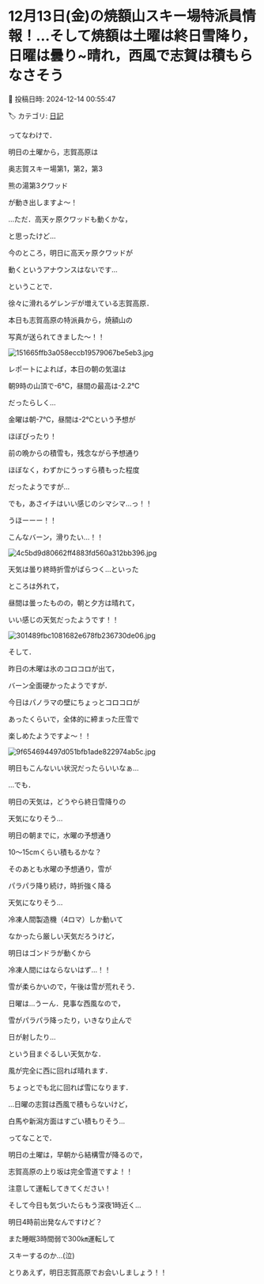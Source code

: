 # 12月13日(金)の焼額山スキー場特派員情報！…そして焼額は土曜は終日雪降り，日曜は曇り~晴れ，西風で志賀は積もらなさそう

📅 投稿日時: 2024-12-14 00:55:47

🏷️ カテゴリ: [日記](cc4b5682fb7b8b144980957a978653fb0.md)

ってなわけで．


明日の土曜から，志賀高原は


奥志賀スキー場第1，第2，第3


熊の湯第3クワッド


が動き出しますよ～！





…ただ．高天ヶ原クワッドも動くかな，


と思ったけど…


今のところ，明日に高天ヶ原クワッドが


動くというアナウンスはないです…





ということで．


徐々に滑れるゲレンデが増えている志賀高原．


本日も志賀高原の特派員から，焼額山の


写真が送られてきました～！！




![151665ffb3a058eccb19579067be5eb3.jpg](images/151665ffb3a058eccb19579067be5eb3.jpg)







レポートによれば，本日の朝の気温は


朝9時の山頂で-6℃，昼間の最高は-2.2℃


だったらしく…


金曜は朝-7℃，昼間は-2℃という予想が


ほぼぴったり！


前の晩からの積雪も，残念ながら予想通り


ほぼなく，わずかにうっすら積もった程度


だったようですが…


でも，あさイチはいい感じのシマシマ…っ！！


うほーーー！！


こんなバーン，滑りたい…！！




![4c5bd9d80662ff4883fd560a312bb396.jpg](images/4c5bd9d80662ff4883fd560a312bb396.jpg)







天気は曇り終時折雪がぱらつく…といった


ところは外れて，


昼間は曇ったものの，朝と夕方は晴れて，


いい感じの天気だったようです！！




![301489fbc1081682e678fb236730de06.jpg](images/301489fbc1081682e678fb236730de06.jpg)







そして．


昨日の木曜は氷のコロコロが出て，


バーン全面硬かったようですが．


今日はパノラマの壁にちょっとコロコロが


あったくらいで，全体的に締まった圧雪で


楽しめたようですよ～！！




![9f654694497d051bfb1ade822974ab5c.jpg](images/9f654694497d051bfb1ade822974ab5c.jpg)







明日もこんないい状況だったらいいなぁ…





…でも．


明日の天気は，どうやら終日雪降りの


天気になりそう…


明日の朝までに，水曜の予想通り


10～15cmくらい積もるかな？


そのあとも水曜の予想通り，雪が


パラパラ降り続け，時折強く降る


天気になりそう…


冷凍人間製造機（4ロマ）しか動いて


なかったら厳しい天気だろうけど，


明日はゴンドラが動くから


冷凍人間にはならないはず…！！


雪が柔らかいので，午後は雪が荒れそう．





日曜は…うーん．見事な西風なので，


雪がパラパラ降ったり，いきなり止んで


日が射したり…


という目まぐるしい天気かな．


風が完全に西に回れば晴れます．


ちょっとでも北に回れば雪になります．





…日曜の志賀は西風で積もらないけど，


白馬や新潟方面はすごい積もりそう…





ってなことで．


明日の土曜は，早朝から結構雪が降るので，


志賀高原の上り坂は完全雪道ですよ！！


注意して運転してきてください！





そして今日も気づいたらもう深夜1時近く…


明日4時前出発なんですけど？


また睡眠3時間弱で300㎞運転して


スキーするのか…(泣)





とりあえず，明日志賀高原でお会いしましょう！！
